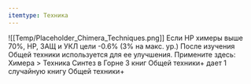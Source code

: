 ```yaml
---
itemtype: Техника
---
```

![[Temp/Placeholder_Chimera_Techniques.png]]
Если HP химеры выше 70%, HP, ЗАЩ и УКЛ цели -0.6% (3% на макс. ур.) После изучения Общей техники используется для ее улучшения. Примените здесь: Химера > Техника Синтез в Горне 3 книг Общей техники+ дает 1 случайную книгу Общей техники+
